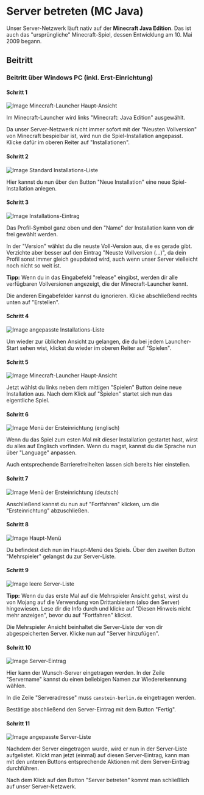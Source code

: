 # Server betreten (MC Java)
Unser Server-Netzwerk läuft nativ auf der **Minecraft Java Edition**. Das ist auch das "ursprüngliche"
Minecraft-Spiel, dessen Entwicklung am 10. Mai 2009 begann.

## Beitritt

### Beitritt über Windows PC (inkl. Erst-Einrichtung)

#### Schritt 1
![Image Minecraft-Launcher Haupt-Ansicht](./images/Java_Join-1.png)

Im Minecraft-Launcher wird links "Minecraft: Java Edition" ausgewählt.

Da unser Server-Netzwerk nicht immer sofort mit der "Neusten Vollversion" von Minecraft bespielbar ist, wird nun die
Spiel-Installation angepasst. Klicke dafür im oberen Reiter auf "Installationen".

#### Schritt 2
![Image Standard Installations-Liste](./images/Java_Join-2.png)

Hier kannst du nun über den Button "Neue Installation" eine neue Spiel-Installation anlegen.

#### Schritt 3
![Image Installations-Eintrag](./images/Java_Join-3.png)

Das Profil-Symbol ganz oben und den "Name" der Installation kann von dir frei gewählt werden.

In der "Version" wählst du die neuste Voll-Version aus, die es gerade gibt. Verzichte aber besser auf den Eintrag
"Neuste Vollversion (...)", da dein Profil sonst immer gleich geupdated wird, auch wenn unser Server vielleicht noch
nicht so weit ist.

**Tipp:** Wenn du in das Eingabefeld "release" eingibst, werden dir alle verfügbaren Vollversionen angezeigt, die
der Minecraft-Launcher kennt.

Die anderen Eingabefelder kannst du ignorieren. Klicke abschließend rechts unten auf "Erstellen".

#### Schritt 4

![Image angepasste Installations-Liste](./images/Java_Join-4.png)

Um wieder zur üblichen Ansicht zu gelangen, die du bei jedem Launcher-Start sehen wist, klickst du wieder im oberen
Reiter auf "Spielen".

#### Schritt 5

![Image Minecraft-Launcher Haupt-Ansicht](./images/Java_Join-5.png)

Jetzt wählst du links neben dem mittigen "Spielen" Button deine neue Installation aus. Nach dem Klick auf "Spielen"
startet sich nun das eigentliche Spiel.

#### Schritt 6

![Image Menü der Ersteinrichtung (englisch)](./images/Java_Join-6.png)

Wenn du das Spiel zum esten Mal mit dieser Installation gestartet hast, wirst du alles auf Englisch vorfinden. Wenn
du magst, kannst du die Sprache nun über "Language" anpassen.

Auch entsprechende Barrierefreiheiten lassen sich bereits hier einstellen.

#### Schritt 7
![Image Menü der Ersteinrichtung (deutsch)](./images/Java_Join-7.png)

Anschließend kannst du nun auf "Fortfahren" klicken, um die "Ersteinrichtung" abzuschließen.

#### Schritt 8
![Image Haupt-Menü](./images/Java_Join-8.png)

Du befindest dich nun im Haupt-Menü des Spiels. Über den zweiten Button "Mehrspieler" gelangst du zur Server-Liste.

#### Schritt 9

![Image leere Server-Liste](./images/Java_Join-9.png)

**Tipp:** Wenn du das erste Mal auf die Mehrspieler Ansicht gehst, wirst du von Mojang auf die Verwendung von
Drittanbietern (also den Server) hingewiesen. Lese dir die Info durch und klicke auf "Diesen Hinweis nicht mehr
anzeigen", bevor du auf "Fortfahren" klickst.

Die Mehrspieler Ansicht beinhaltet die Server-Liste der von dir abgespeicherten Server. Klicke nun auf "Server
hinzufügen".

#### Schritt 10

![Image Server-Eintrag](./images/Java_Join-10.png)

Hier kann der Wunsch-Server eingetragen werden. In der Zeile "Servername" kannst du einen beliebigen Namen zur
Wiedererkennung wählen.

In die Zeile "Serveradresse" muss `canstein-berlin.de` eingetragen werden.

Bestätige abschließend den Server-Eintrag mit dem Button "Fertig".

#### Schritt 11

![Image angepasste Server-Liste](./images/Java_Join-11.png)

Nachdem der Server eingetragen wurde, wird er nun in der Server-Liste aufgelistet. Klickt man jetzt (einmal) auf
diesen Server-Eintrag, kann man mit den unteren Buttons entsprechende Aktionen mit dem Server-Eintrag durchführen.

Nach dem Klick auf den Button "Server betreten" kommt man schließlich auf unser Server-Netzwerk.